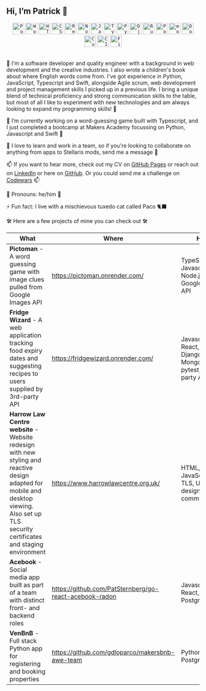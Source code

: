 

## Hi, I’m Patrick 🦦

<div align="center">
	<code><img width="30" src="https://user-images.githubusercontent.com/25181517/192109061-e138ca71-337c-4019-8d42-4792fdaa7128.png" alt="Postman" title="Postman"/></code>
	<code><img width="30" src="https://user-images.githubusercontent.com/25181517/192158957-b1256181-356c-46a3-beb9-487af08a6266.png" alt="Wordpress" title="Wordpress"/></code>
	<code><img width="30" src="https://user-images.githubusercontent.com/25181517/192158954-f88b5814-d510-4564-b285-dff7d6400dad.png" alt="HTML" title="HTML"/></code>
	<code><img width="30" src="https://user-images.githubusercontent.com/25181517/183898674-75a4a1b1-f960-4ea9-abcb-637170a00a75.png" alt="CSS" title="CSS"/></code>
	<code><img width="30" src="https://user-images.githubusercontent.com/25181517/183897015-94a058a6-b86e-4e42-a37f-bf92061753e5.png" alt="React" title="React"/></code>
	<code><img width="30" src="https://user-images.githubusercontent.com/25181517/183568594-85e280a7-0d7e-4d1a-9028-c8c2209e073c.png" alt="Node.js" title="Node.js"/></code>
 	<code><img width="30" src="https://user-images.githubusercontent.com/25181517/117447155-6a868a00-af3d-11eb-9cfe-245df15c9f3f.png" alt="JavaScript" title="JavaScript"/></code>
	<code><img width="30" src="https://user-images.githubusercontent.com/25181517/183890598-19a0ac2d-e88a-4005-a8df-1ee36782fde1.png" alt="TypeScript" title="TypeScript"/></code>
	<code><img width="30" src="https://user-images.githubusercontent.com/25181517/183423507-c056a6f9-1ba8-4312-a350-19bcbc5a8697.png" alt="Python" title="Python"/></code>
	<code><img width="30" src="https://github.com/marwin1991/profile-technology-icons/assets/62091613/9bf5650b-e534-4eae-8a26-8379d076f3b4" alt="Django" title="Django"/></code>
	<code><img width="30" src="https://user-images.githubusercontent.com/25181517/192603745-7d34df9e-7756-4756-a539-6a61badf7a80.png" alt="Ruby" title="Ruby"/></code>
	<code><img width="30" src="https://user-images.githubusercontent.com/25181517/117208740-bfb78400-adf5-11eb-97bb-09072b6bedfc.png" alt="PostgreSQL" title="PostgreSQL"/></code>
	<code><img width="30" src="https://user-images.githubusercontent.com/25181517/182884177-d48a8579-2cd0-447a-b9a6-ffc7cb02560e.png" alt="mongoDB" title="mongoDB"/></code>
	<code><img width="30" src="https://user-images.githubusercontent.com/25181517/117207330-263ba280-adf4-11eb-9b97-0ac5b40bc3be.png" alt="Docker" title="Docker"/></code>
	<code><img width="30" src="https://user-images.githubusercontent.com/25181517/184117353-4b437677-c4bb-4f4c-b448-af4920576732.png" alt="Cucumber" title="Cucumber"/></code>
	<code><img width="30" src="https://user-images.githubusercontent.com/25181517/183868728-b2e11072-00a5-47e2-8a4e-4ebbb2b8c554.png" alt="CI/CD" title="CI/CD"/></code>
	<code><img width="30" src="https://user-images.githubusercontent.com/25181517/189715289-df3ee512-6eca-463f-a0f4-c10d94a06b2f.png" alt="Figma" title="Figma"/></code>
</div>
<br>

👀 I'm a software developer and quality engineer with a background in web development and the creative industries. I also wrote a children's book about where English words come from. I've got experience in Python, JavaScript, Typescript and Swift, alongside Agile scrum, web development and project management skills I picked up in a previous life. I bring a unique blend of technical proficiency and strong communication skills to the table, but most of all I like to experiment with new technologies and am always looking to expand my programming skills! 👀

🌱 I’m currently working on a word-guessing game built with Typescript, and I just completed a bootcamp at Makers Academy focussing on Python, Javascript and Swift 🌱 

💞️ I love to learn and work in a team, so if you're looking to collaborate on anything from apps to Stellaris mods, send me a message 💞️

📫 If you want to hear more, check out my CV on [GitHub Pages](https://patsternberg.github.io/markdown-cv/) or reach out on [LinkedIn](https://www.linkedin.com/in/patrick-skipworth-a87a20145/) or here on [GitHub](https://github.com/PatSternberg). Or you could send me a challenge on [Codewars](https://www.codewars.com/users/PatSkip) 📫

🦦 Pronouns: he/him 🦦

⚡ Fun fact: I live with a mischievous tuxedo cat called Paco 🐈‍⬛

🛠️ Here are a few projects of mine you can check out 🛠️

|What|Where|How|
|--|--|--|
|**Pictoman** - A word guessing game with image clues pulled from Google Images API |https://pictoman.onrender.com/|TypeScript, Javascript, Node.js, Google Images API|
|**Fridge Wizard** - A web application tracking food expiry dates and suggesting recipes to users supplied by 3rd-party API|https://fridgewizard.onrender.com/|Javascript, React, Python, Django, MongoDB, pytest, 3rd party API|
|**Harrow Law Centre website** -  Website redesign with new styling and reactive design adapted for mobile and desktop viewing. Also set up TLS security certificates and staging environment|https://www.harrowlawcentre.org.uk/|HTML, CSS, JavaScript, TLS, UI/UX design, client communication|
|**Acebook** - Social media app built as part of a team with distinct front- and backend roles|https://github.com/PatSternberg/go-react-acebook-radon|Javascript, React, Go, Gin, PostgreSQL|
|**VenBnB** - Full stack Python app for registering and booking properties|https://github.com/gdloparco/makersbnb-awe-team|Python, Flask, PostgreSQL|

<!---
PatSternberg/PatSternberg is a ✨ special ✨ repository because its `README.md` (this file) appears on your GitHub profile.
You can click the Preview link to take a look at your changes.
--->
